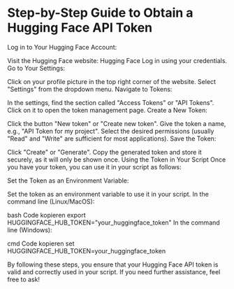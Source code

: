 # Step-by-Step Guide to Obtain a Hugging Face API Token

Log in to Your Hugging Face Account:

Visit the Hugging Face website: Hugging Face
Log in using your credentials.
Go to Your Settings:

Click on your profile picture in the top right corner of the website.
Select "Settings" from the dropdown menu.
Navigate to Tokens:

In the settings, find the section called "Access Tokens" or "API Tokens".
Click on it to open the token management page.
Create a New Token:

Click the button "New token" or "Create new token".
Give the token a name, e.g., "API Token for my project".
Select the desired permissions (usually "Read" and "Write" are sufficient for most applications).
Save the Token:

Click "Create" or "Generate".
Copy the generated token and store it securely, as it will only be shown once.
Using the Token in Your Script
Once you have your token, you can use it in your script as follows:

Set the Token as an Environment Variable:

Set the token as an environment variable to use it in your script.
In the command line (Linux/MacOS):

bash
Code kopieren
export HUGGINGFACE_HUB_TOKEN="your_huggingface_token"
In the command line (Windows):

cmd
Code kopieren
set HUGGINGFACE_HUB_TOKEN=your_huggingface_token

By following these steps, you ensure that your Hugging Face API token is valid and correctly used in your script. If you need further assistance, feel free to ask!
